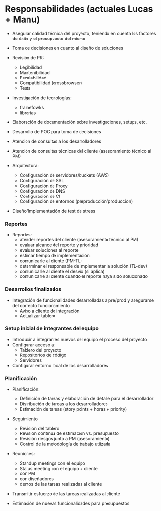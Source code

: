 <!-- TITLE: Lider Tecnico -->
<!-- SUBTITLE: A quick summary of Lider Tecnico -->

# Responsabilidades (actuales Lucas + Manu)
* Asegurar calidad técnica del proyecto, teniendo en cuenta los factores de éxito y el presupuesto del mismo
* Toma de decisiones en cuanto al diseño de soluciones

* Revisión de PR:
	* Legibilidad
	* Mantenibilidad
	* Escalabilidad
	* Compatibilidad (crossbrowser)
	* Tests

* Investigación de tecnologías:
	* framefowks
	* librerías

* Elaboración de documentación sobre investigaciones, setups, etc.

* Desarrollo de POC para toma de decisiones

* Atención de consultas a los desarrolladores 
* Atención de consultas técnicas del cliente (asesoramiento técnico al PM)

* Arquitectura:
	* Configuración de servidores/buckets (AWS)
	* Configuración de SSL
	* Configuración de Proxy
	* Configuración de DNS
	* Configuración de CI
	* Configuración de entornos (preproducción/produccion) 


* Diseño/Implementación de test de stress

### Reportes

* Reportes:
	* atender reportes del cliente (asesoramiento técnico al PM)
	* evaluar alcance del reporte y prioridad
	* evaluar soluciones al reporte
	* estimar tiempo de implementación
	* comunicarle al cliente (PM-TL)
	* determinar el responsable de implementar la solución (TL-dev)
	* comunicarle al cliente el desvío (si aplica)
	* comunicarle al cliente cuando el reporte haya sido solucionado

### Desarrollos finalizados

* Integración de funcionalidades desarrolladas a pre/prod y asegurarse del correcto funcionamiento
	* Aviso a cliente de integración
	* Actualizar tablero


### Setup inicial de integrantes del equipo

* Introducir a integrantes nuevos del equipo el proceso del proyecto
* Configurar acceso a:
	* Tablero del proyecto
	* Repositorios de código
	* Servidores
* Configurar entorno local de los desarrolladores


### Planificación

* Planificación:
	* Definición de tareas y elaboración de detalle para el desarrollador
	* Distribución de tareas a los desarrolladores
	* Estimación de tareas (story points + horas + priority)
* Seguimiento
	* Revisión del tablero
	* Revisión continua de estimación vs. presupuesto
	* Revisión riesgos junto a PM (asesoramiento)
	* Control de la metodología de trabajo utiizada
* Reuniones:
	* Standup meetings con el equipo
	* Status meeting con el equipo + cliente
	* con PM
	* con diseñadores
	* demos de las tareas realizadas al cliente


* Transmitir esfuerzo de las tareas realizadas al cliente

* Estimación de nuevas funcionalidades para presupuestos
